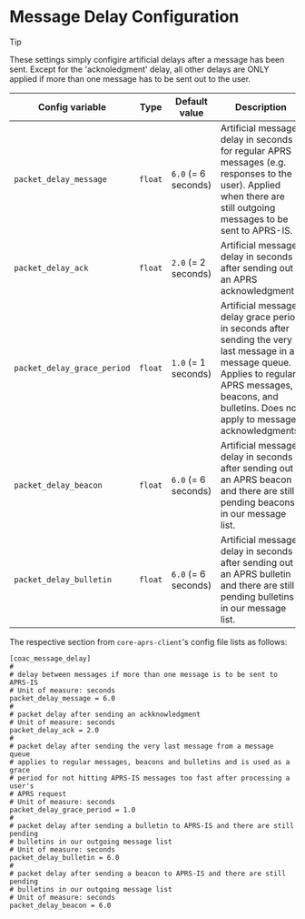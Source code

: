 # Message Delay Configuration

> [!TIP]
> These settings simply configire artificial delays after a message has been sent. Except for the 'acknoledgment' delay, all other delays are ONLY applied if more than one message has to be sent out to the user.

| Config variable             | Type    | Default value        | Description                                                                                                                                                                                                   |
|-----------------------------|---------|----------------------|---------------------------------------------------------------------------------------------------------------------------------------------------------------------------------------------------------------|
| `packet_delay_message`      | `float` | `6.0`  (= 6 seconds) | Artificial message delay in seconds for regular APRS messages (e.g. responses to the user). Applied when there are still outgoing messages to be sent to APRS-IS.                                             |
| `packet_delay_ack`          | `float` | `2.0`  (= 2 seconds) | Artificial message delay in seconds after sending out an APRS acknowledgment                                                                                                                                  |
| `packet_delay_grace_period` | `float` | `1.0`  (= 1 seconds) | Artificial message delay grace period in seconds after sending the very last message in a message queue. Applies to regular APRS messages, beacons, and bulletins. Does not apply to message acknowledgments. |
| `packet_delay_beacon`       | `float` | `6.0`  (= 6 seconds) | Artificial message delay in seconds after sending out an APRS beacon and there are still pending beacons in our message list.                                                                                 |
| `packet_delay_bulletin`     | `float` | `6.0`  (= 6 seconds) | Artificial message delay in seconds after sending out an APRS bulletin and there are still pending bulletins in our message list.                                                                             |

The respective section from `core-aprs-client`'s config file lists as follows:

```
[coac_message_delay]
#
# delay between messages if more than one message is to be sent to APRS-IS
# Unit of measure: seconds
packet_delay_message = 6.0
#
# packet delay after sending an ackknowledgment
# Unit of measure: seconds
packet_delay_ack = 2.0
#
# packet delay after sending the very last message from a message queue
# applies to regular messages, beacons and bulletins and is used as a grace
# period for not hitting APRS-IS messages too fast after processing a user's
# APRS request
# Unit of measure: seconds
packet_delay_grace_period = 1.0
#
# packet delay after sending a bulletin to APRS-IS and there are still pending
# bulletins in our outgoing message list
# Unit of measure: seconds
packet_delay_bulletin = 6.0
#
# packet delay after sending a beacon to APRS-IS and there are still pending
# bulletins in our outgoing message list
# Unit of measure: seconds
packet_delay_beacon = 6.0
```
